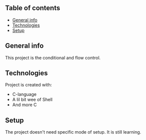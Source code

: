 ## Table of contents
* [General info](#general-info)
* [Technologies](#technologies)
* [Setup](#setup)

## General info
This project is the conditional and flow control.

## Technologies
Project is created with:
* C-language
* A lil bit wee of Shell
* And more C

## Setup
The project doesn't need specific mode of setup. It is still
learning.

